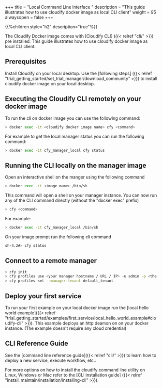 +++
title = "Local Command Line Interface "
description = "This guide illustrates how to use cloudify docker image as local CLI client"
weight = 95
alwaysopen = false
+++

{{%children style="h2" description="true"%}}

The Cloudify Docker image comes with [Cloudify CLI] ({{< relref "cli/" >}}) pre installed.
This guide illustrates how to use cloudify docker image as local CLI client.

## Prerequisites

Install Cloudify on your local desktop.
Use the [following steps] ({{< relref "trial_getting_started/set_trial_manager/download_community" >}}) to install cloudify docker image on your local desktop.

## Executing the Cloudify CLI remotely on your docker image

To run the cli on docker image you can use the following command:

```bash
> docker exec -it <cloudify docker image name> cfy <command>
```
For example to get the local manager status you can run the following command:

```bash
> docker exec -it cfy_manager_local cfy status
```
## Running the CLI locally on the manager image

Open an interactive shell on the manger using the following command

```bash
> docker exec -it <image name> /bin/sh
```

This command will open a shell on your manager instance.
You can now run any of the CLI command directly (without the "docker exec" prefix)

```bash
> cfy <command>
```

For example:

```bash
> docker exec -it cfy_manager_local /bin/sh
```
On your image prompt run the following cli command

```bash
sh-4.2#> cfy status
```

## Connect to a remote manager

```bash
> cfy init
> cfy profiles use <your manager hostname / URL / IP> -u admin -p <the admin  password> --ssl
> cfy profiles set --manager-tenant default_tenant
```

## Deploy your first service

To run your first example on your local docker image run the [local hello world example]({{< relref "trial_getting_started/examples/first_service/local_hello_world_example#cloudify-cli" >}}).
This example deploys an http deamon on on your docker instance. (The example doesn't require any cloud credential)

## CLI Reference Guide
See the [command line reference guide]({{< relref "cli/" >}}) to learn how to deploy a new service, execute workflow, etc..

For more options on how to install the cloudify command line utility on Linux, Windows or Mac refer to the [CLI installation guide] ({{< relref "install_maintain/installation/installing-cli" >}}).
